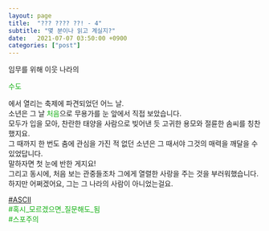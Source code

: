 ```yaml
---
layout: page
title:  "??? ???? ??! - 4"
subtitle: "몇 분이나 읽고 계실지?"
date:   2021-07-07 03:50:00 +0900
categories: ["post"]
---
```


임무를 위해 이웃 나라의 <p style="color: #13b013;">수도</p>에서 열리는 축제에 파견되었던 어느 날. <br>
소년은 그 날 <span style="color: #13b013;">처음</span>으로 무용가를 눈 앞에서 직접 보았습니다. <br>
모두가 입을 모아, 찬란한 태양을 사람으로 빚어낸 듯 고귀한 용모와 절륜한 솜씨를 칭찬했지요. <br>
그 때까지 한 번도 춤에 관심을 가진 적 없던 소년은 그 때서야 그것의 매력을 깨달을 수 있었답니다. <br>
말하자면 첫 눈에 반한 게지요! <br>
그리고 동시에, 처음 보는 관중들조차 그에게 열렬한 사랑을 주는 것을 부러워했습니다. <br>
하지만 어쩌겠어요, 그는 그 나라의 사람이 아니었는걸요. <br>




<p style="color: #13b013;">
  <a href = "https://seil0224.github.io/labyrinth/why.txt">&#35;ASCII</a><br>
  &#35;혹시&#95;모르겠으면&#95;질문해도&#95;됨<br>
  &#35;스포주의<br>
</p>
  
